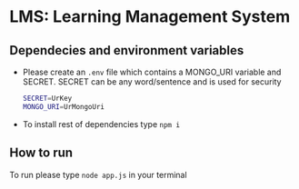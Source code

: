 # LMS: Learning Management System

## Dependecies and environment variables
- Please create an ```.env``` file which contains a MONGO_URI variable and SECRET. SECRET can be any word/sentence and is used for security
  ```bash
  SECRET=UrKey
  MONGO_URI=UrMongoUri
  ```
- To install rest of dependencies type ```npm i```

## How to run

To run please type ```node app.js``` in your terminal



